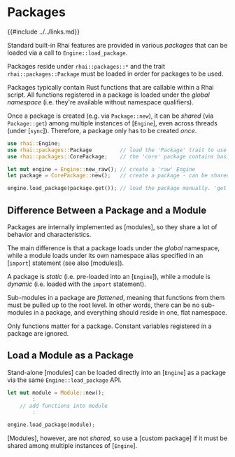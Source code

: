 Packages
========

{{#include ../../links.md}}

Standard built-in Rhai features are provided in various _packages_ that can be loaded via a call to `Engine::load_package`.

Packages reside under `rhai::packages::*` and the trait `rhai::packages::Package` must be loaded in order for
packages to be used.

Packages typically contain Rust functions that are callable within a Rhai script.
All functions registered in a package is loaded under the _global namespace_
(i.e. they're available without namespace qualifiers).

Once a package is created (e.g. via `Package::new`), it can be _shared_ (via `Package::get`)
among multiple instances of [`Engine`], even across threads (under [`sync`]).
Therefore, a package only has to be created _once_.

```rust
use rhai::Engine;
use rhai::packages::Package         // load the 'Package' trait to use packages
use rhai::packages::CorePackage;    // the 'core' package contains basic functionalities (e.g. arithmetic)

let mut engine = Engine::new_raw(); // create a 'raw' Engine
let package = CorePackage::new();   // create a package - can be shared among multiple `Engine` instances

engine.load_package(package.get()); // load the package manually. 'get' returns a reference to the shared package
```


Difference Between a Package and a Module
----------------------------------------

Packages are internally implemented as [modules], so they share a lot of behavior and characteristics.

The main difference is that a package loads under the _global_ namespace, while a module loads under its own
namespace alias specified in an [`import`] statement (see also [modules]).

A package is _static_ (i.e. pre-loaded into an [`Engine`]), while a module is _dynamic_ (i.e. loaded with
the `import` statement).

Sub-modules in a package are _flattened_, meaning that functions from them must be pulled up to the root level.
In other words, there can be no sub-modules in a package, and everything should reside in one, flat namespace.

Only functions matter for a package.  Constant variables registered in a package are ignored.


Load a Module as a Package
--------------------------

Stand-alone [modules] can be loaded directly into an [`Engine`] as a package via the same `Engine::load_package` API.

```rust
let mut module = Module::new();
        :
    // add functions into module
        :

engine.load_package(module);
```

[Modules], however, are not _shared_, so use a [custom package] if it must be shared among multiple
instances of [`Engine`].
